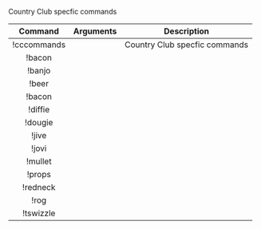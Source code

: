 Country Club specfic commands

|Command | Arguments |  Description |
|:------:|:---------:|:--------------------------------------:|
|!cccommands | | Country Club specfic commands |
|!bacon | | |
|!banjo | | |
|!beer | | |
|!bacon | | |
|!diffie | | |
|!dougie | | |
|!jive | | |
|!jovi | | |
|!mullet | | |
|!props | | |
|!redneck | | |
|!rog | | |
|!tswizzle | | |
